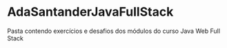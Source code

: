 # AdaSantanderJavaFullStack
Pasta contendo exercícios e desafios dos módulos do curso Java Web Full Stack
